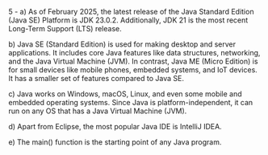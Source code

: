 5 -
a) As of February 2025, the latest release of the Java Standard Edition (Java SE) Platform is JDK 23.0.2. Additionally, JDK 21 is the most recent Long-Term Support (LTS) release. 

b)  Java SE (Standard Edition) is used for making desktop and server applications. It includes core Java features like data structures, networking, and the Java Virtual Machine (JVM). In contrast, Java ME (Micro Edition) is for small devices like mobile phones, embedded systems, and IoT devices. It has a smaller set of features compared to Java SE.

c) Java works on Windows, macOS, Linux, and even some mobile and embedded operating systems. Since Java is platform-independent, it can run on any OS that has a Java Virtual Machine (JVM).

d) Apart from Eclipse, the most popular Java IDE is IntelliJ IDEA.

e) The main() function is the starting point of any Java program. 

